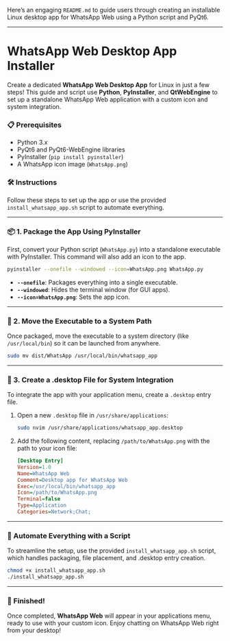 Here’s an engaging `README.md` to guide users through creating an installable Linux desktop app for WhatsApp Web using a Python script and PyQt6.

---

# WhatsApp Web Desktop App Installer

Create a dedicated **WhatsApp Web Desktop App** for Linux in just a few steps! This guide and script use **Python**, **PyInstaller**, and **QtWebEngine** to set up a standalone WhatsApp Web application with a custom icon and system integration.

### 📋 Prerequisites

- Python 3.x
- PyQt6 and PyQt6-WebEngine libraries
- PyInstaller (`pip install pyinstaller`)
- A WhatsApp icon image (`WhatsApp.png`)

### 🛠️ Instructions

Follow these steps to set up the app or use the provided `install_whatsapp_app.sh` script to automate everything.

---

### 📦 1. Package the App Using PyInstaller

First, convert your Python script (`WhatsApp.py`) into a standalone executable with PyInstaller. This command will also add an icon to the app.

```bash
pyinstaller --onefile --windowed --icon=WhatsApp.png WhatsApp.py
```

- **`--onefile`**: Packages everything into a single executable.
- **`--windowed`**: Hides the terminal window (for GUI apps).
- **`--icon=WhatsApp.png`**: Sets the app icon.

---

### 🚚 2. Move the Executable to a System Path

Once packaged, move the executable to a system directory (like `/usr/local/bin`) so it can be launched from anywhere.

```bash
sudo mv dist/WhatsApp /usr/local/bin/whatsapp_app
```

---

### 📝 3. Create a .desktop File for System Integration

To integrate the app with your application menu, create a `.desktop` entry file.

1. Open a new `.desktop` file in `/usr/share/applications`:

   ```bash
   sudo nvim /usr/share/applications/whatsapp_app.desktop
   ```

2. Add the following content, replacing `/path/to/WhatsApp.png` with the path to your icon file:

   ```ini
   [Desktop Entry]
   Version=1.0
   Name=WhatsApp Web
   Comment=Desktop app for WhatsApp Web
   Exec=/usr/local/bin/whatsapp_app
   Icon=/path/to/WhatsApp.png
   Terminal=false
   Type=Application
   Categories=Network;Chat;
   ```

---

### 📄 Automate Everything with a Script

To streamline the setup, use the provided `install_whatsapp_app.sh` script, which handles packaging, file placement, and .desktop entry creation.

```bash
chmod +x install_whatsapp_app.sh
./install_whatsapp_app.sh
```

---

### 🎉 Finished!

Once completed, **WhatsApp Web** will appear in your applications menu, ready to use with your custom icon. Enjoy chatting on WhatsApp Web right from your desktop!
